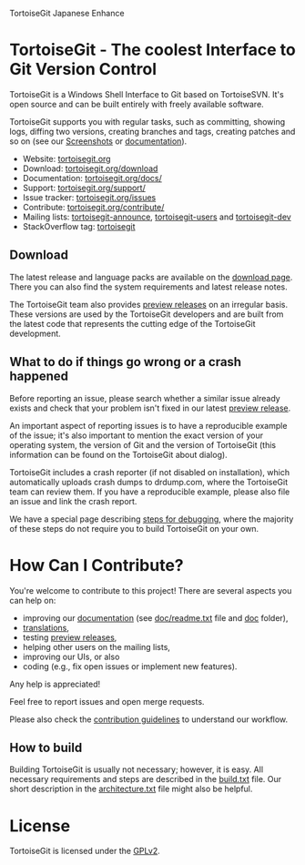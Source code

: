 TortoiseGit Japanese Enhance

TortoiseGit - The coolest Interface to Git Version Control
==========================================================

TortoiseGit is a Windows Shell Interface to Git based on TortoiseSVN. It's open source and can be built entirely with freely available software.

TortoiseGit supports you with regular tasks, such as committing, showing logs, diffing two versions, creating branches and tags, creating patches and so on (see our [Screenshots](https://tortoisegit.org/about/screenshots/) or [documentation](https://tortoisegit.org/docs/)).

* Website: [tortoisegit.org](https://tortoisegit.org)
* Download: [tortoisegit.org/download](https://tortoisegit.org/download)
* Documentation: [tortoisegit.org/docs/](https://tortoisegit.org/docs/)
* Support: [tortoisegit.org/support/](https://tortoisegit.org/support/)
* Issue tracker: [tortoisegit.org/issues](https://tortoisegit.org/issues)
* Contribute: [tortoisegit.org/contribute/](https://tortoisegit.org/contribute/)
* Mailing lists: [tortoisegit-announce](https://groups.google.com/group/tortoisegit-announce),
                 [tortoisegit-users](https://groups.google.com/group/tortoisegit-users) and
                 [tortoisegit-dev](https://groups.google.com/group/tortoisegit-dev)
* StackOverflow tag: [tortoisegit](https://stackoverflow.com/questions/tagged/tortoisegit)

Download
--------

The latest release and language packs are available on the [download page](https://tortoisegit.org/download). There you can also find the system requirements and latest release notes.

The TortoiseGit team also provides [preview releases](https://download.tortoisegit.org/tgit/previews/) on an irregular basis. These versions are used by the TortoiseGit developers and are built from the latest code that represents the cutting edge of the TortoiseGit development.

What to do if things go wrong or a crash happened
--------------------------------------------------

Before reporting an issue, please search whether a similar issue already exists and check that your problem isn't fixed in our latest [preview release](https://download.tortoisegit.org/tgit/previews/).

An important aspect of reporting issues is to have a reproducible example of the issue; it's also important to mention the exact version of your operating system, the version of Git and the version of TortoiseGit (this information can be found on the TortoiseGit about dialog).

TortoiseGit includes a crash reporter (if not disabled on installation), which automatically uploads crash dumps to drdump.com, where the TortoiseGit team can review them. If you have a reproducible example, please also file an issue and link the crash report.

We have a special page describing [steps for debugging](src/Debug-Hints.txt), where the majority of these steps do not require you to build TortoiseGit on your own.

How Can I Contribute?
=====================

You're welcome to contribute to this project! There are several aspects you can help on:

* improving our [documentation](https://tortoisegit.org/docs/) (see [doc/readme.txt](doc/readme.txt) file and [doc](doc) folder),
* [translations](Languages/README.txt),
* testing [preview releases](https://download.tortoisegit.org/tgit/previews/),
* helping other users on the mailing lists,
* improving our UIs, or also
* coding (e.g., fix open issues or implement new features).

Any help is appreciated!

Feel free to report issues and open merge requests.

Please also check the [contribution guidelines](CONTRIBUTING.md) to understand our
workflow.

How to build
------------

Building TortoiseGit is usually not necessary; however, it is easy. All necessary requirements and steps are described in the [build.txt](build.txt) file. Our short description in the [architecture.txt](architecture.txt) file might also be helpful.

License
=======

TortoiseGit is licensed under the [GPLv2](src/gpl.txt).

